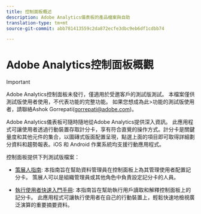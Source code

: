 ```yaml
---
title: 控制面板概述
description: Adobe Analytics儀表板的產品檔案與自助
translation-type: tm+mt
source-git-commit: abb781413559c2da872ecfe3dbc9eb6df1cdbb74

---
```



# Adobe Analytics控制面板概觀

>[!IMPORTANT]
>
>Adobe Analytics控制面板未發行，僅適用於受邀客戶的測試版測試。 本檔案僅供測試版使用者使用，不代表功能的完整功能。 如果您想成為此>功能的測試版使用者，請聯絡Ashok Gorrepati(gorrepati@adobe.com)。

Adobe Analytics儀表板可隨時隨地從Adobe Analytics提供深入資訊。 此應用程式可讓使用者透過行動裝置存取計分卡，享有符合直覺的操作方式。計分卡是關鍵量度和其他元件的集合，以圖磚式版面配置呈現，點選上面的項目即可取得詳細劃分資料和趨勢報表。iOS 和 Android 作業系統均支援行動應用程式。

控制面板提供下列測試版檔案：

* [策展人指南](https://docs.adobe.com/content/help/zh-Hant/analytics/analyze/mobapp/curator.translate.html): 本指南旨在幫助資料管理員在控制面板上為其管理使用者配置記分卡。 策展人可以是組織管理員或其他角色中負責設定記分卡的人員。

* [執行使用者快速入門手冊](https://docs.adobe.com/content/help/zh-Hant/analytics/analyze/mobapp/executive.html): 本指南旨在幫助執行用戶讀取和解釋控制面板上的記分卡。 此應用程式可讓執行使用者在自己的行動裝置上，輕鬆快速地檢視廣泛演算的重要摘要資料。
